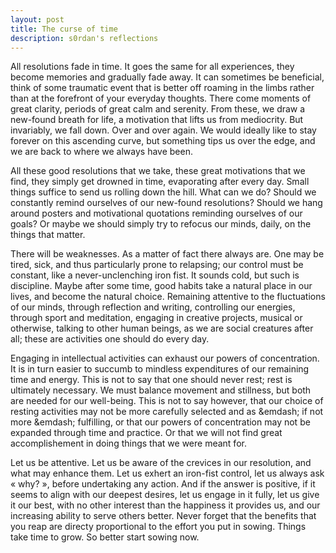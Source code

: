 ```yaml
---
layout: post
title: The curse of time
description: s0rdan's reflections
---
```


All resolutions fade in time. It goes the same for all experiences, they become memories and gradually fade away. It can sometimes be beneficial, think of some traumatic event that is better off roaming in the limbs rather than at the forefront of your everyday thoughts.
There come moments of great clarity, periods of great calm and serenity. From these, we draw a new-found breath for life, a motivation that lifts us from mediocrity. But invariably, we fall down. Over and over again. We would ideally like to stay forever on this ascending curve, but something tips us over the edge, and we are back to where we always have been.

All these good resolutions that we take, these great motivations that we find, they simply get drowned in time, evaporating after every day. Small things suffice to send us rolling down the hill. What can we do? Should we constantly remind ourselves of our new-found resolutions? Should we hang around posters and motivational quotations reminding ourselves of our goals? Or maybe we should simply try to refocus our minds, daily, on the things that matter.

There will be weaknesses. As a matter of fact there always are. One may be tired, sick, and thus particularly prone to relapsing; our control must be constant, like a never-unclenching iron fist. It sounds cold, but such is discipline. Maybe after some time, good habits take a natural place in our lives, and become the natural choice. Remaining attentive to the fluctuations of our minds, through reflection and writing, controlling our energies, through sport and meditation, engaging in creative projects, musical or otherwise, talking to other human beings, as we are social creatures after all; these are activities one should do every day.

Engaging in intellectual activities can exhaust our powers of concentration. It is in turn easier to succumb to mindless expenditures of our remaining time and energy. This is not to say that one should never rest; rest is ultimately necessary. We must balance movement and stillness, but both are needed for our well-being. This is not to say however, that our choice of resting activities may not be more carefully selected and as &emdash; if not more &emdash; fulfilling, or that our powers of concentration may not be expanded through time and practice. Or that we will not find great accomplishement in doing things that we were meant for.

Let us be attentive. Let us be aware of the crevices in our resolution, and what may enhance them. Let us exhert an iron-fist control, let us always ask « why? », before undertaking any action. And if the answer is positive, if it seems to align with our deepest desires, let us engage in it fully, let us give it our best, with no other interest than the happiness it provides us, and our increasing ability to serve others better. Never forget that the benefits that you reap are directy proportional to the effort you put in sowing. Things take time to grow. So better start sowing now.